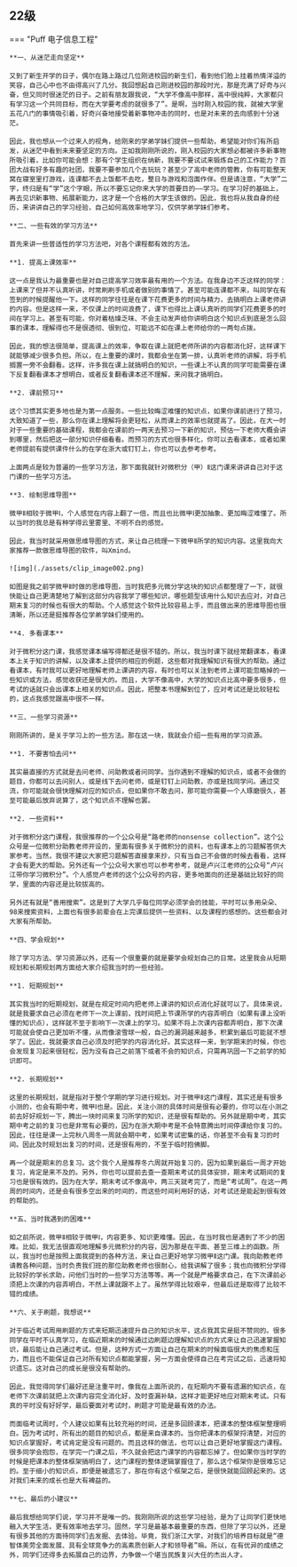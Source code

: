 ## 22级

=== "Puff 电子信息工程"

    **一、从迷茫走向坚定**
    
    又到了新生开学的日子，偶尔在路上路过几位刚进校园的新生们，看到他们脸上挂着热情洋溢的笑容，自己心中也不由得高兴了几分。我回想起自己刚进校园的那段时光，那是充满了好奇与兴奋，但又同时很迷茫的日子。之前有朋友跟我说，“大学不像高中那样，高中很纯粹，大家都只有学习这一个共同目标，而在大学要考虑的就很多了”。是啊，当时刚入校园的我，就被大学里五花八门的事情吸引着，好奇兴奋地接受着新事物冲击的同时，也是对未来的去向感到十分迷茫。
    
    因此，我也想从一个过来人的视角，给刚来的学弟学妹们提供一些帮助，希望能对你们有所启发，从迷茫中看到未来要坚定的方向。正如我刚刚所说的，刚入校园的大家想必都被许多新事物所吸引着，比如你可能会想：那有个学生组织在纳新，我要不要试试来锻炼自己的工作能力？百团大战有好多有趣的社团，我要不要参加几个去玩玩？甚至少了高中老师的管教，你有可能整天窝在寝室里打游戏，连课都不去上饭都不去吃，整日与游戏和泡面作伴。但是请注意，“大学”二字，终归是有“学”这个字眼，所以不要忘记你来大学的首要目的——学习。在学习好的基础上，再去见识新事物、拓展新能力，这才是一个合格的大学生该做的。因此，我也将从我自身的经历，来讲讲自己的学习经验，自己如何高效率地学习，仅供学弟学妹们参考。
    
    **二、一些有效的学习方法**
    
    首先来讲一些普适性的学习方法吧，对各个课程都有效的方法。
    
    **1. 提高上课效率**
    
    这一点是我认为最重要也是对自己提高学习效率最有用的一个方法。在我身边不乏这样的同学：上课来了但并不认真听讲，时常刷刷手机或者做别的事情了。甚至可能连课都不来，叫同学在有签到的时候提醒他一下。这样的同学往往是在课下花费更多的时间与精力，去搞明白上课老师讲的内容。但是这样一来，不仅课上的时间浪费了，课下也得比上课认真听的同学们花费更多的时间在学习上。甚至有可能，你对着枯燥乏味、不会主动发声给你讲明白这个知识点到底是怎么回事的课本，理解得也不是很透彻、很到位，可能远不如在课上老师给你的一两句点拨。
    
    因此，我的想法很简单，提高课上的效率，争取在课上就把老师所讲的内容都消化好，这样课下就能够减少很多负担。所以，在上重要的课时，我都会坐在第一排，认真听老师的讲解，将手机搁置一旁不会翻看。这样，许多我在课上就搞明白的知识，一些课上不认真的同学可能需要在课下反复翻看课本才想明白，或者反复翻看课本还不理解，来问我才搞明白。
    
    **2. 课前预习**
    
    这个习惯其实更多地也是为第一点服务。一些比较晦涩难懂的知识点，如果你课前进行了预习，大致知道了一些，那么你在课上理解将会更轻松，从而课上的效率也就提高了。因此，在大一时对于一些重要的基础课程，我都会在课前的一两天去预习一下新的知识，预估一下老师大概会讲到哪里，然后把这一部分知识仔细看看。而预习的方式也很多样化，你可以去看课本，或者如果老师提前有提供课件什么的在学在浙大或钉钉上，你也可以去参考参考。
    
    上面两点是较为普遍的一些学习方法，那下面我就针对微积分（甲）Ⅱ这门课来讲讲自己对于这门课的一些学习方法。
    
    **3. 绘制思维导图**
    
    微甲Ⅱ相较于微甲Ⅰ，个人感觉在内容上翻了一倍，而且也比微甲Ⅰ更加抽象、更加晦涩难懂了。所以当时的我总是有种学得云里雾里、不明不白的感觉。
    
    因此，我当时就采用做思维导图的方式，来让自己梳理一下微甲Ⅱ所学的知识内容。这里我向大家推荐一款做思维导图的软件，叫Xmind。
    
    ![img](./assets/clip_image002.png)
    
    如图是我之前学微甲Ⅱ时做的思维导图，当时我把多元微分学这块的知识点都整理了一下，就很快能让自己更清楚地了解到这部分内容我学了哪些知识，哪些题型该用什么知识去应对，对自己期末复习的时候也有很大的帮助。个人感觉这个软件比较容易上手，而且做出来的思维导图也很清晰，所以还是挺推荐各位学弟学妹们使用的。
    
    **4. 多看课本**
    
    对于微积分这门课，我感觉课本编写得都还是很不错的。所以，我当时课下就经常翻课本，看课本上关于知识的讲解，以及课本上提供的相应的例题，这些都对我理解知识有很大的帮助。通过看课本，有时我可以更好地理解老师上课讲的内容，有时也可以关注到老师上课可能忽略掉的一些知识或方法，感觉收获还是很大的。而且，大学不像高中，大学的知识点比高中要多很多，但考试的话就只会出课本上相关的知识点。因此，把整本书理解到位了，应对考试还是比较轻松的，这点我感觉跟高中很不一样。
    
    **三、一些学习资源**
    
    刚刚所讲的，是关于学习上的一些方法。那在这一块，我就会介绍一些有用的学习资源。
    
    **1. 不要害怕去问**
    
    其实最直接的方式就是去问老师、问助教或者问同学。当你遇到不理解的知识点，或者不会做的题目，你都可以去问别人，或是线下去问老师，或是钉钉上问助教，亦或是找同学问。通过交流，你可能就会很快理解对应的知识点，但如果你不敢去问，那可能你需要一个人琢磨很久，甚至可能最后放弃说算了，这个知识点不理解也罢。
    
    **2. 一些资料**
    
    对于微积分这门课程，我很推荐的一个公众号是“路老师的nonsense collection”。这个公众号是一位微积分助教老师开设的，里面有很多关于微积分的资料，也有课本上的习题解答供大家参考。当然，我很不建议大家把习题解答直接拿来抄，只有当自己不会做的时候去看看，这样才会有更大的帮助。另外还有一个公众号大家也可以参考参考，就是卢兴江老师的公众号“卢兴江带你学习微积分”。个人感觉卢老师的这个公众号的内容，更多地面向的还是基础比较好的同学，里面的内容还是比较拔高的。
    
    另外还有就是“善用搜索”。这是到了大学几乎每位同学必须学会的技能，平时可以多用朵朵、98来搜索资料，上面也有很多前辈会在上完课后提供一些资料、以及课程的感想的。这些都会对大家有所帮助。
    
    **四、学会规划**
    
    除了学习方法、学习资源以外，还有一个很重要的就是要学会规划自己的日常。这里我会从短期规划和长期规划两方面给大家介绍我当时的一些经验。
    
    **1. 短期规划**
    
    其实我当时的短期规划，就是在规定时间内把老师上课讲的知识点消化好就可以了。具体来说，就是我要求自己必须在老师下一次上课前，找时间把上节课所学的内容弄明白（如果有课上没听懂的知识点），这样就不至于影响下一次课上的学习。如果不将上次课内容都弄明白，那下次课可能就会使自己更加听不懂，从而像滚雪球一般，自己的漏洞越来越多，积累到最后可能就不想学了。因此，我就要求自己必须及时把学的内容消化好。其实这样一来，到学期末的时候，你也会发现复习起来很轻松，因为没有自己之前落下或者不会的知识点，只需再巩固一下之前学的知识即可。
    
    **2. 长期规划**
    
    这里的长期规划，就是指对于整个学期的学习进行规划。对于微甲Ⅱ这门课程，其实还是有很多小测的，也会有期中考，微甲Ⅰ也是。因此，关注小测的具体时间是很有必要的，你可以在小测之前去好好规划一下，腾出一块时间来复习所学的知识，还是很有帮助的。另外就是期中考，其实期中考之前的复习也是非常有必要的，因为在浙大期中考是不会特意腾出时间停课给你复习的。因此，往往是课一上完秋八周冬一周就会期中考，如果考试密集的话，你甚至不会有复习的时间。因此及时规划出复习的时间，还是很有用的，不至于临时抱佛脚。
    
    再一个就是期末的总复习。这个我个人是推荐冬六周就开始复习的，因为如果到最后一周才开始复习，肯定是来不及的。另外，你也可以提前去查一查期末考试的具体安排，期末考试期间的复习也是很有效的。因为在大学，期末考试不像高中，两三天就考完了，而是“考试周”。在这一两周的时间内，还是会有很多空出来的时间的，而这些时间利用好的话，对考试还是能起到很有效的帮助的。
    
    **五、当时我遇到的困难**
    
    如之前所说，微甲Ⅱ相较于微甲Ⅰ，内容更多、知识更难懂。因此，在当时我也是遇到了不少的困难。比如，我无法很直观地理解多元微积分的内容，因为那是在平面、甚至三维上的函数。所以，我当时也是按照上面我提到的各种方法，来让自己更好地学习微甲Ⅱ这门课。我向助教老师请教各种问题，当时负责我们班的那位助教老师也很耐心，给我讲解了很多；我也向微积分学得比较好的学长求助，问他们当时的一些学习方法等等。再一个就是严格要求自己，在下次课前必须把上次课的内容弄明白，不然上课就跟不上了。虽然学得比较艰辛，但最后还是取得了比较不错的成绩。
    
    **六、关于刷题，我想说**
    
    对于临近考试周用刷题的方式来短期迅速提升自己的知识水平，这点我其实是挺不赞同的。很多同学在平时不认真学习，在临近期末的时候通过边刷题边理解知识点的方式来让自己迅速掌握知识，最后能让自己通过考试。但是，这种方式一方面让自己在期末的时候面临很大的焦虑和压力，而且也不能保证自己对所有知识点都能掌握，另一方面会使得自己在考完试之后，迅速将知识遗忘。这对自己的成长是很没有帮助的。
    
    因此，我觉得同学们最好还是注重平时，像我在上面所说的，在短期内不要有遗漏的知识点，在老师下次课前就把上次课内容完全消化好，及时查漏补缺，这样才能更好地应对期末考试。只有真的平时没有好好学，最后要面对考试时，刷题才可能是最有效的办法。
    
    而面临考试周时，个人建议如果有比较充裕的时间，还是多回顾课本，把课本的整体框架整理明白。因为考试时，所有出的题目的知识点，都是来自课本的。当你把课本的框架捋清楚，对应的知识点掌握好，考试肯定是没有问题的。而且这样的做法，也可以让自己更好地掌握这门课程。很多同学会抱怨，在学完一门课之后，不久就会把这门课学的内容都忘掉了。但如果你当时学的时候是把课本的整体框架搞明白了，这门课程的整体逻辑掌握住了，那么这个框架你是很难忘记的。至于细小的知识点，即便是被遗忘了，那在你有这个框架之后，是很快就能回顾起来的。这对我们未来的成长也是大有裨益的。
    
    **七、最后的小建议**
    
    最后我想给同学们说，学习并不是唯一的。我刚刚所说的这些学习经验，是为了让同学们更快地融入大学生活，更有效率地去学习。固然，学习是最基本最重要的东西，但除了学习以外，还是有很多其他的方面待同学们去发掘、去体验。毕竟，我们浙江大学，对我们的培养目标就是“德智体美劳全面发展、具有全球竞争力的高素质创新人才和领导者”嘛。所以，在有优异的成绩之外，同学们还得多去拓展自己的边界，力争做一个堪当民族复兴大任的杰出人才。